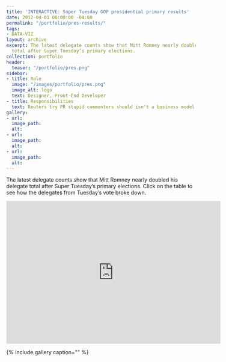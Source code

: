 ```yaml
---
title: 'INTERACTIVE: Super Tuesday GOP presidential primary results'
date: 2012-04-01 00:00:00 -04:00
permalink: "/portfolio/pres-results/"
tags:
- DATA-VIZ
layout: archive
excerpt: The latest delegate counts show that Mitt Romney nearly doubled his delegate
  total after Super Tuesday’s primary elections.
collection: portfolio
header:
  teaser: "/portfolio/pres.png"
sidebar:
- title: Role
  image: "/images/portfolio/pres.png"
  image_alt: logo
  text: Designer, Front-End Developer
- title: Responsibilities
  text: Reuters try PR stupid commenters should isn't a business model
gallery:
- url: 
  image_path: 
  alt: 
- url: 
  image_path: 
  alt: 
- url: 
  image_path: 
  alt: 
---
```


The latest delegate counts show that Mitt Romney nearly doubled his delegate total after Super Tuesday’s primary elections. Click on the table to see how the delegates from Tuesday’s vote broke down.

<iframe width="570" height="380" scrolling="no" frameborder="no" src="http://carlvlewis2.wpengine.com/leaflet/supertuesday.html"></iframe>

{% include gallery caption="" %}
